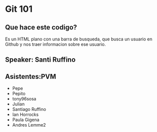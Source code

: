 # Git 101
## Que hace este codigo?
Es un HTML plano con una barra de busqueda, que busca un usuario en Github y nos traer informacion sobre ese usuario.

## Speaker: Santi Ruffino

## Asistentes:PVM
- Pepe
- Pepito
- tony96sosa
- Julian
- Santiago Ruffino
- Ian Horrocks
- Paula Gigena
- Andres Lemme2
